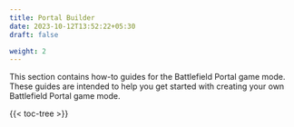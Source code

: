 ```yaml
---
title: Portal Builder
date: 2023-10-12T13:52:22+05:30
draft: false

weight: 2
---
```


This section contains how-to guides for the Battlefield Portal game mode.
These guides are intended to help you get started with creating your own Battlefield Portal game mode.

{{< toc-tree >}}

